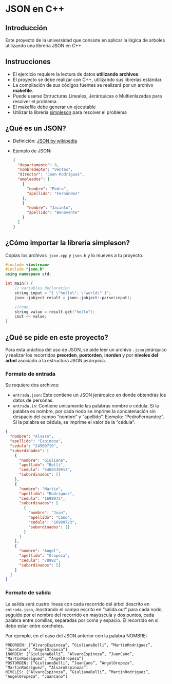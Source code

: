 # JSON en C++

## Introducción

Este proyecto de la universidad que consiste en aplicar la lógica de arboles utilizando una librería JSON en C++.

## Instrucciones

- El ejercicio requiere la lectura de datos **utilizando archivos**.
- El proyecto se debe realizar con C++, utilizando sus librerías estándar.
- La compilación de sus códigos fuentes se realizará por un archivo **makefile**.
- Puede usarse Estructuras Lineales, Jerárquicas o Multienlazadas para resolver el problema.
- El makefile debe generar un ejecutable
- Utilizar la librería [simpleson](https://github.com/gregjesl/simpleson) para resolver el problema

## ¿Qué es un JSON?

- Definición: [JSON by wikipedia](es.wikipedia.org/wiki.JSON)

- Ejemplo de JSON:

  ```json
  {
    "departamento": 8,
    "nombredepto": "Ventas",
    "director": "Juan Rodríguez",
    "empleados": [
      {
        "nombre": "Pedro",
        "apellido": "Fernández"
      },
      {
        "nombre": "Jacinto",
        "apellido": "Benavente"
      }
    ]
  }
  ```

## ¿Cómo importar la librería simpleson?

Copias los archivos` json.cpp` y `json.h` y lo mueves a tu proyecto.

```c++
#include <iostream>
#include "json.h"
using namespace std;

int main() {
 	// variables declaration
 	string input = "{ \"hello\": \"world\" }";
	json::jobject result = json::jobject::parse(input);

 	//code
 	string value = result.get("hello");
    cout << value;
}
```

## ¿Qué se pide en este proyecto?

Para esta práctica del uso de JSON, se pide leer un archivo `.json` jerárquico y realizar los recorridos **preorden**, **postorden**, **inorden** y por **niveles del árbol** asociado a la estructura JSON jerárquica.

### Formato de entrada

Se requiere dos archivos:

- `entrada.json`: Este contiene un JSON jerárquico en donde obtendrás los datos de personas.
- `entrada.in`: Contiene unicamente las palabras nombre o cédula. Si la palabra es nombre, por cada nodo se imprime la concatenación sin despacio del campo “nombre” y “apellido”. Ejemplo: “PedroFernandez”. Si la palabra es cédula, se imprime el valor de la “cédula”.

```json
{
  "nombre": "Alvaro",
  "apellido": "Espinoza",
  "cedula": "24500719",
  "subordinados": [
    {
      "nombre": "Giuliana",
      "apellido": "Belli",
      "cedula": "5468339912",
      "subordinados": []
    },
    {
      "nombre": "Martin",
      "apellido": "Rodriguez",
      "cedula": "1698972",
      "subordinados": [
        {
          "nombre": "Juan",
          "apellido": "Cano",
          "cedula": "16989723",
          "subordinados": []
        }
      ]
    },
    {
      "nombre": "Angel",
      "apellido": "Oropeza",
      "cedula": "78982",
      "subordinados": []
    }
  ]
}
```

### Formato de salida

La salida será cuatro líneas con cada recorrido del árbol descrito en `entrada.json`, mostrando el campo escrito en “salida.out” para cada nodo, seguido por el nombre del recorrido en mayúscula y dos puntos, cada palabra entre comillas, separadas por coma y espacio. El recorrido en sí debe estar entre corchetes.

Por ejemplo, en el caso del JSON anterior con la palabra NOMBRE:

```
PREORDEN: [“AlvaroEspinoza”, “GiulianaBelli”, “MartinRodriguez”, “JuanCano”, “AngelOropeza”]
INORDEN: [“GiulianaBelli”, “AlvaroEspinoza”, “JuanCano”, “MartinRodriguez”, “AngelOropeza”]
POSTORDEN: [“GiulianaBelli”, “JuanCano”, “AngelOropeza”, “MartinRodriguez”, “AlvaroEspinoza”]
NIVELES: [“AlvaroEspinoza”, “GiulianaBelli”, “MartinRodriguez”, “AngelOropeza”, “JuanCano”]
```
